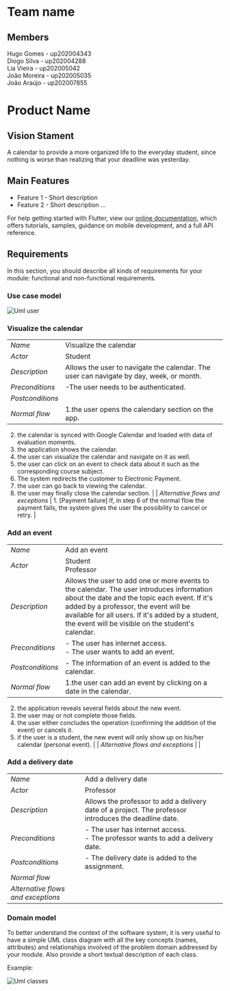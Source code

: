 # Team name

## Members

Hugo Gomes - up202004343 <br />
Diogo Silva - up202004288 <br />
Lia Vieira - up202005042 <br />
João Moreira - up202005035 <br />
João Araújo - up202007855 <br />

# Product Name

## Vision Stament
A calendar to provide a more organized life to the everyday student, since nothing is worse than realizing that your deadline was yesterday.

## Main Features
 - Feature 1 - Short description
 - Feature 2 - Short description
...

For help getting started with Flutter, view our
[online documentation](https://flutter.dev/docs), which offers tutorials,
samples, guidance on mobile development, and a full API reference.

## Requirements

In this section, you should describe all kinds of requirements for your module: functional and non-functional requirements.

### Use case model 
![Uml user](https://user-images.githubusercontent.com/80840030/160202981-940749f1-6fd2-47bc-a2e5-e474b5e46238.jpeg)
###  Visualize the calendar

|||
| --- | --- |
| *Name* | Visualize the calendar |
| *Actor* |  Student | 
| *Description* | Allows the user to navigate the calendar. The user can navigate by day, week, or month. |
| *Preconditions* | -The user needs to be authenticated.<br> |
| *Postconditions* | |
| *Normal flow* | 1.the user opens the calendary section on the app.<br> 
2. the calendar is synced with Google Calendar and loaded with data of evaluation moments.<br> 
3. the application shows the calendar.<br> 
4.  the user can visualize the calendar and navigate on it as well.<br>
 5. the user can click on an event to check data about it such as the corresponding course subject.<br> 
 6. The system redirects the customer to Electronic Payment.<br>
  7. the user can go back to viewing the calendar.<br>
  8. the user may finally close the calendar section. |
| *Alternative flows and exceptions* | 1. [Payment failure] If, in step 6 of the normal flow the payment fails, the system gives the user the possibility to cancel or retry. |

### Add an event

|||
| --- | --- |
| *Name* | Add an event |
| *Actor* |  Student <br> Professor | 
| *Description* | Allows the user to add one or more events to the calendar. The user introduces information  about the date and the topic each event. If it's added by a professor, the event will be available for all users. If it's added by a student, the event will be visible on the student's calendar. |
| *Preconditions* | - The user has internet access. <br> - The user wants to add an event. |
| *Postconditions* | - The information of an event is added to the calendar. |
| *Normal flow* | 1.the user can add an event by clicking on a date in the calendar.<br> 
2. the application reveals several fields about the new event.<br>
3. the user may or not complete those fields.<br> 
4. the user either concludes the operation (confirming the addition of the event) or cancels it.<br>
 5. if the user is a student, the new event will only show up on his/her calendar (personal event). |
| *Alternative flows and exceptions* | |

### Add a delivery date

|||
| --- | --- |
| *Name* | Add a delivery date |
| *Actor* | Professor | 
| *Description* | Allows the professor to add a delivery date of a project. The professor introduces the deadline date. |
| *Preconditions* | - The user has internet access. <br> - The professor wants to add a delivery date. |
| *Postconditions* | - The delivery date is added to the assignment. |
| *Normal flow* | 
| *Alternative flows and exceptions* | 


### Domain model

To better understand the context of the software system, it is very useful to have a simple UML class diagram with all the key concepts (names, attributes) and relationships involved of the problem domain addressed by your module. 
Also provide a short textual description of each class. 

Example:

![Uml classes](https://user-images.githubusercontent.com/80840030/160203058-76263fab-2767-4082-a646-83da9e3d5f43.jpeg)

